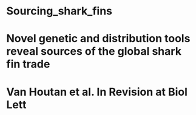 # Sourcing_shark_fins
# Novel genetic and distribution tools reveal sources of the global shark fin trade
# Van Houtan et al. In Revision at Biol Lett
